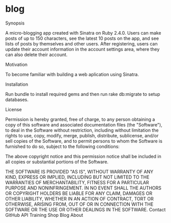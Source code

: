 # blog


Synopsis

A micro-blogging app created with Sinatra on Ruby 2.4.0. Users can make posts of up to 150 characters, see the latest 10 posts on the app, and see lists of posts by themselves and other users. After registering, users can update their account information in the account settings area, where they can also delete their account.

Motivation

To become familiar with building a web aplication using Sinatra.

Installation

Run bundle to install required gems and then run rake db:migrate to setup databases.

License

Permission is hereby granted, free of charge, to any person obtaining a copy of this software and associated documentation files (the "Software"), to deal in the Software without restriction, including without limitation the rights to use, copy, modify, merge, publish, distribute, sublicense, and/or sell copies of the Software, and to permit persons to whom the Software is furnished to do so, subject to the following conditions:

The above copyright notice and this permission notice shall be included in all copies or substantial portions of the Software.

THE SOFTWARE IS PROVIDED "AS IS", WITHOUT WARRANTY OF ANY KIND, EXPRESS OR IMPLIED, INCLUDING BUT NOT LIMITED TO THE WARRANTIES OF MERCHANTABILITY, FITNESS FOR A PARTICULAR PURPOSE AND NONINFRINGEMENT. IN NO EVENT SHALL THE AUTHORS OR COPYRIGHT HOLDERS BE LIABLE FOR ANY CLAIM, DAMAGES OR OTHER LIABILITY, WHETHER IN AN ACTION OF CONTRACT, TORT OR OTHERWISE, ARISING FROM, OUT OF OR IN CONNECTION WITH THE SOFTWARE OR THE USE OR OTHER DEALINGS IN THE SOFTWARE.
Contact GitHub API Training Shop Blog About
